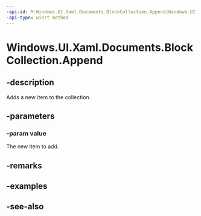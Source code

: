 ```yaml
---
-api-id: M:Windows.UI.Xaml.Documents.BlockCollection.Append(Windows.UI.Xaml.Documents.Block)
-api-type: winrt method
---
```


<!-- Method syntax
public void Append(Windows.UI.Xaml.Documents.Block value)
-->

# Windows.UI.Xaml.Documents.BlockCollection.Append

## -description
Adds a new item to the collection.



## -parameters
### -param value
The new item to add.

## -remarks

## -examples

## -see-also
